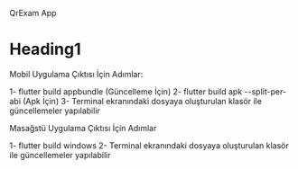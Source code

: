 QrExam App


# Heading1





























Mobil Uygulama Çıktısı İçin Adımlar:

1- flutter build appbundle (Güncelleme İçin)
2- flutter build apk --split-per-abi (Apk İçin)
3- Terminal ekranındaki dosyaya oluşturulan klasör ile güncellemeler yapılabilir

Masağstü Uygulama Çıktısı İçin Adımlar

1- flutter build windows 
2- Terminal ekranındaki dosyaya oluşturulan klasör ile güncellemeler yapılabilir

